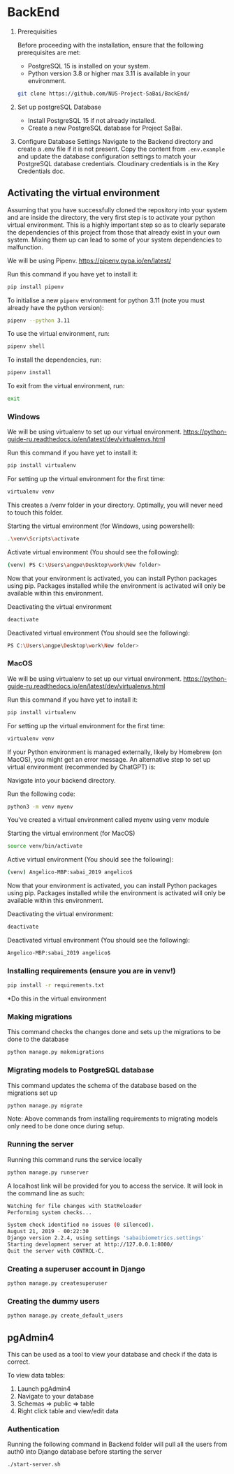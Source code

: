 # BackEnd

1. Prerequisities

   Before proceeding with the installation, ensure that the following prerequisites are met:

   - PostgreSQL 15 is installed on your system.
   - Python version 3.8 or higher max 3.11 is available in your environment.

   ```bash
   git clone https://github.com/NUS-Project-SaBai/BackEnd/
   ```

2. Set up postgreSQL Database

   - Install PostgreSQL 15 if not already installed.
   - Create a new PostgreSQL database for Project SaBai.

3. Configure Database Settings
   Navigate to the Backend directory and create a .env file if it is not present. Copy the content from `.env.example` and update the database configuration settings to match your PostgreSQL database credentials. Cloudinary credentials is in the Key Credentials doc.

## Activating the virtual environment

Assuming that you have successfully cloned the repository into your system and are inside the directory, the very first step is to activate your python virtual environment. This is a highly important step so as to clearly separate the dependencies of this project from those that already exist in your own system. Mixing them up can lead to some of your system dependencies to malfunction.

We will be using Pipenv. <https://pipenv.pypa.io/en/latest/>

Run this command if you have yet to install it:

```bash
pip install pipenv
```

To initialise a new `pipenv` environment for python 3.11 (note you must already have the python version):

```bash
pipenv --python 3.11
```

To use the virtual environment, run:

```bash
pipenv shell
```

To install the dependencies, run:

```bash
pipenv install
```

To exit from the virtual environment, run:

```bash
exit
```

### Windows

We will be using virtualenv to set up our virtual environment. <https://python-guide-ru.readthedocs.io/en/latest/dev/virtualenvs.html>

Run this command if you have yet to install it:

```bash
pip install virtualenv
```

For setting up the virtual environment for the first time:

```bash
virtualenv venv
```

This creates a /venv folder in your directory. Optimally, you will never need to touch this folder.

Starting the virtual environment (for Windows, using powershell):

```bash
.\venv\Scripts\activate
```

Activate virtual environment (You should see the following):

```bash
(venv) PS C:\Users\angpe\Desktop\work\New folder>
```

Now that your environment is activated, you can install Python packages using pip. Packages installed while the environment is activated will only be available within this environment.

Deactivating the virtual environment

```bash
deactivate
```

Deactivated virtual environment (You should see the following):

```bash
PS C:\Users\angpe\Desktop\work\New folder>
```

### MacOS

We will be using virtualenv to set up our virtual environment. <https://python-guide-ru.readthedocs.io/en/latest/dev/virtualenvs.html>

Run this command if you have yet to install it:

```bash
pip install virtualenv
```

For setting up the virtual environment for the first time:

```bash
virtualenv venv
```

If your Python environment is managed externally, likely by Homebrew (on MacOS), you might get an error message. An alternative step to set up virtual environment (recommended by ChatGPT) is:

Navigate into your backend directory.

Run the following code:

```bash
python3 -m venv myenv
```

You've created a virtual environment called myenv using venv module

Starting the virtual environment (for MacOS)

```bash
source venv/bin/activate
```

Active virtual environment (You should see the following):

```bash
(venv) Angelico-MBP:sabai_2019 angelico$
```

Now that your environment is activated, you can install Python packages using pip. Packages installed while the environment is activated will only be available within this environment.

Deactivating the virtual environment:

```bash
deactivate
```

Deactivated virtual environment (You should see the following):

```bash
Angelico-MBP:sabai_2019 angelico$
```

### Installing requirements (ensure you are in venv!)

```bash
pip install -r requirements.txt
```

\*Do this in the virtual environment

### Making migrations

This command checks the changes done and sets up the migrations to be done to the database

```bash
python manage.py makemigrations
```

### Migrating models to PostgreSQL database

This command updates the schema of the database based on the migrations set up

```bash
python manage.py migrate
```

Note: Above commands from installing requirements to migrating models only need to be done once during setup.

### Running the server

Running this command runs the service locally

```bash
python manage.py runserver
```

A localhost link will be provided for you to access the service. It will look in the command line as such:

```bash
Watching for file changes with StatReloader
Performing system checks...

System check identified no issues (0 silenced).
August 21, 2019 - 00:22:30
Django version 2.2.4, using settings 'sabaibiometrics.settings'
Starting development server at http://127.0.0.1:8000/
Quit the server with CONTROL-C.
```

### Creating a superuser account in Django

```bash
python manage.py createsuperuser
```

### Creating the dummy users

```bash
python manage.py create_default_users
```

## pgAdmin4

This can be used as a tool to view your database and check if the data is correct.

To view data tables:

1.  Launch pgAdmin4
2.  Navigate to your database
3.  Schemas => public => table
4.  Right click table and view/edit data

### Authentication

Running the following command in Backend folder will pull all the users from auth0 into Django database before starting the server

```bash
./start-server.sh
```
